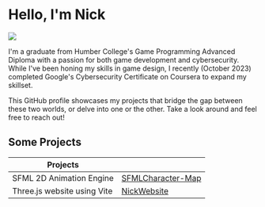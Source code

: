 # Hello, I'm Nick
<a href="https://www.linkedin.com/in/nicholas-melo/"><img src="https://img.shields.io/badge/-LinkedIn-0072b1?&style=for-the-badge&logo=linkedin&logoColor=white" /></a>

I'm a graduate from Humber College's Game Programming Advanced Diploma with a passion for both game development and cybersecurity. While I've been honing my skills in game design, I recently (October 2023) completed Google's Cybersecurity Certificate on Coursera to expand my skillset.

This GitHub profile showcases my projects that bridge the gap between these two worlds, or delve into one or the other. Take a look around and feel free to reach out!

## Some Projects

| Projects                                      |                            |
|-----------------------------------------------|----------------------------|
| SFML 2D Animation Engine                      | <a href= "https://github.com/NicholasRebeloMelo/SFMLCharacter-Map"> SFMLCharacter-Map </a> |
| Three.js website using Vite                   | <a href= "https://github.com/NicholasRebeloMelo/NickWebsite"> NickWebsite </a>|





<!--
**NicholasRebeloMelo/NicholasRebeloMelo** is a ✨ _special_ ✨ repository because its `README.md` (this file) appears on your GitHub profile.

Here are some ideas to get you started:

- 🔭 I’m currently working on ...
- 🌱 I’m currently learning ...
- 👯 I’m looking to collaborate on ...
- 🤔 I’m looking for help with ...
- 💬 Ask me about ...
- 📫 How to reach me: ...
- 😄 Pronouns: ...
- ⚡ Fun fact: ...
-->
